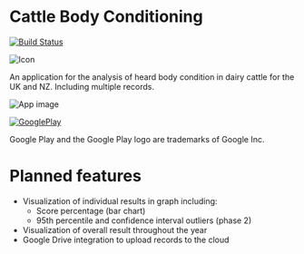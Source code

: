Cattle Body Conditioning
===
[![Build Status](https://travis-ci.org/IanField90/CattleBodyConditioning.png)](https://travis-ci.org/IanField90/CattleBodyConditioning)

![Icon](https://raw.githubusercontent.com/IanField90/CattleBodyConditioning/master/app/src/main/res/mipmap-xxxhdpi/ic_launcher.png)

An application for the analysis of heard body condition in dairy cattle for the UK and NZ. Including multiple records.

![App image](https://raw.githubusercontent.com/IanField90/CattleBodyConditioning/master/SScreenshot_framed.png)



[![GooglePlay](http://ianfield.com/assets/google-play-badge.png)](https://play.google.com/store/apps/details?id=com.ianfield.bodyscoring)

Google Play and the Google Play logo are trademarks of Google Inc.

# Planned features
- Visualization of individual results in graph including:
  - Score percentage (bar chart)
  - 95th percentile and confidence interval outliers (phase 2)
- Visualization of overall result throughout the year
- Google Drive integration to upload records to the cloud
